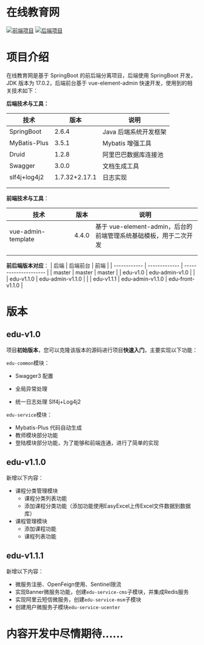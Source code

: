 # 在线教育网
<p>
    <a href="https://github.com/CodingLifeVV/edu-admin/tree/master"><img src="https://img.shields.io/badge/%E5%89%8D%E7%AB%AF%E9%A1%B9%E7%9B%AE-edu--admin-blue" alt="前端项目"></a>
    <a href="https://github.com/CodingLifeVV/edu"><img src="https://img.shields.io/badge/%E5%90%8E%E7%AB%AF%E9%A1%B9%E7%9B%AE-edu-orange" alt="后端项目"></a>
</p>

# 项目介绍

在线教育网是基于 SpringBoot 的前后端分离项目，后端使用 SpringBoot 开发，JDK 版本为 17.0.2，后端前台基于 vue-element-admin 快速开发，使用到的相关技术如下：

**后端技术与工具：**

| 技术         | 版本          | 说明                  |
| ------------ | ------------- | --------------------- |
| SpringBoot   | 2.6.4         | Java 后端系统开发框架 |
| MyBatis-Plus | 3.5.1         | Mybatis 增强工具      |
| Druid        | 1.2.8         | 阿里巴巴数据库连接池  |
| Swagger      | 3.0.0         | 文档生成工具          |
| slf4j+log4j2 | 1.7.32+2.17.1 | 日志实现              |
|              |               |                       |
|              |               |                       |

**前端技术与工具**：

| 技术               | 版本  | 说明                                                         |
| ------------------ | ----- | ------------------------------------------------------------ |
| vue-admin-template | 4.4.0 | 基于 vue-element-admin，后台的<br/>前端管理系统基础模板，用于二次开发 |
|                    |       |                                                              |
|                    |       |                                                              |

**前后端版本对应**：
| 后端         | 后端前台          | 前端                  |
| ------------ | ------------- | --------------------- |
|   master      |   master |      master         |
|   edu-v1.0      |   edu-admin-v1.0 |               |
|   edu-v1.1.0    |   edu-admin-v1.1.0 |             |
|   edu-v1.1.1    |   edu-admin-v1.1.0 |   edu-front-v1.1.0 |


# 版本

## edu-v1.0

项目**初始版本**，您可以克隆该版本的源码进行项目**快速入门**，主要实现以下功能：

`edu-common`模块：

- Swagger3 配置

- 全局异常处理
- 统一日志处理 Slf4j+Log4j2

`edu-service`模块：

- Mybatis-Plus 代码自动生成
- 教师模块部分功能
- 登陆模块部分功能，为了能够和前端连通，进行了简单的实现

## edu-v1.1.0

新增以下内容：

- 课程分类管理模块
  - 课程分类列表功能
  - 添加课程分类功能（添加功能使用EasyExcel上传Excel文件数据到数据库）
- 课程管理模块
  - 添加课程功能
  - 课程列表功能

## edu-v1.1.1

新增以下内容：
- 微服务注册、OpenFeign使用、Sentinel限流
- 实现Banner微服务功能，创建`edu-service-cms`子模块，并集成Redis服务
- 实现阿里云短信微服务，创建`edu-service-msm`子模块
- 创建用户微服务子模块`edu-service-ucenter`

# 内容开发中尽情期待......

